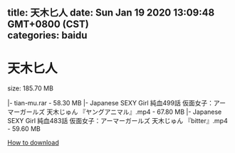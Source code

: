 
title: 天木匕人
date: Sun Jan 19 2020 13:09:48 GMT+0800 (CST)    
categories: baidu
---

# 天木匕人
size: 185.70 MB
 
 
|- tian-mu.rar - 58.30 MB
|- Japanese SEXY Girl 純血499話 仮面女子：アーマーガールズ 天木じゅん 『ヤングアニマル』.mp4 - 67.80 MB
|- Japanese SEXY Girl 純血483話 仮面女子：アーマーガールズ 天木じゅん 『bitter』.mp4 - 59.60 MB

[How to download](https://bpcam.bemobtrk.com/go/2ceec3aa-1ca2-46d6-b9ff-aaa5c184517c?jno=25)